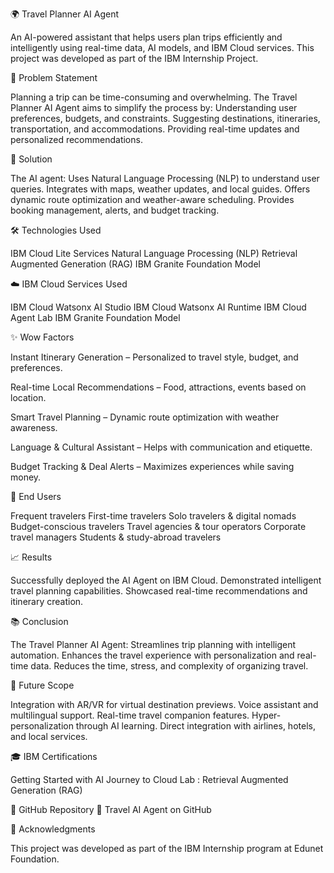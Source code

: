 
🌍 Travel Planner AI Agent

An AI-powered assistant that helps users plan trips efficiently and intelligently using real-time data, AI models, and IBM Cloud services.
This project was developed as part of the IBM Internship Project.

📌 Problem Statement

Planning a trip can be time-consuming and overwhelming.
The Travel Planner AI Agent aims to simplify the process by:
Understanding user preferences, budgets, and constraints.
Suggesting destinations, itineraries, transportation, and accommodations.
Providing real-time updates and personalized recommendations.

🚀 Solution

The AI agent:
Uses Natural Language Processing (NLP) to understand user queries.
Integrates with maps, weather updates, and local guides.
Offers dynamic route optimization and weather-aware scheduling.
Provides booking management, alerts, and budget tracking.

🛠️ Technologies Used

IBM Cloud Lite Services
Natural Language Processing (NLP)
Retrieval Augmented Generation (RAG)
IBM Granite Foundation Model

☁️ IBM Cloud Services Used

IBM Cloud Watsonx AI Studio
IBM Cloud Watsonx AI Runtime
IBM Cloud Agent Lab
IBM Granite Foundation Model

✨ Wow Factors

Instant Itinerary Generation – Personalized to travel style, budget, and preferences.

Real-time Local Recommendations – Food, attractions, events based on location.

Smart Travel Planning – Dynamic route optimization with weather awareness.

Language & Cultural Assistant – Helps with communication and etiquette.

Budget Tracking & Deal Alerts – Maximizes experiences while saving money.

👥 End Users

Frequent travelers
First-time travelers
Solo travelers & digital nomads
Budget-conscious travelers
Travel agencies & tour operators
Corporate travel managers
Students & study-abroad travelers

📈 Results

Successfully deployed the AI Agent on IBM Cloud.
Demonstrated intelligent travel planning capabilities.
Showcased real-time recommendations and itinerary creation.

📚 Conclusion

The Travel Planner AI Agent:
Streamlines trip planning with intelligent automation.
Enhances the travel experience with personalization and real-time data.
Reduces the time, stress, and complexity of organizing travel.

🔮 Future Scope

Integration with AR/VR for virtual destination previews.
Voice assistant and multilingual support.
Real-time travel companion features.
Hyper-personalization through AI learning.
Direct integration with airlines, hotels, and local services.

🎓 IBM Certifications

Getting Started with AI
Journey to Cloud
Lab : Retrieval Augmented Generation (RAG)

📂 GitHub Repository
🔗 Travel AI Agent on GitHub

🙏 Acknowledgments

This project was developed as part of the IBM Internship program at Edunet Foundation.
